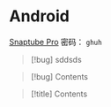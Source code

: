 # Android
[Snaptube Pro](https://yxssp.lanzoui.com/b591327/) 密码： `ghuh`

> [!bug] sddsds

> [!bug]
> Contents

> [!title]
> Contents

